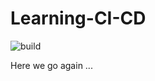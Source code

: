 # Learning-CI-CD
![build](https://github.com/BijanProgrammer/Learning-CI-CD/workflows/build/badge.svg)


Here we go again ...
